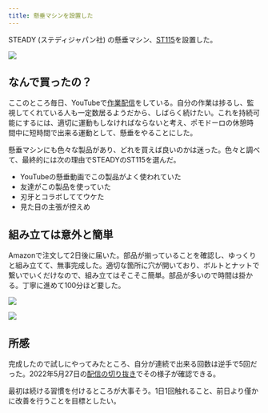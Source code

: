 ```yaml
---
title: 懸垂マシンを設置した
---
```

STEADY (ステディジャパン社) の懸垂マシン、[ST115](https://www.amazon.co.jp/dp/B09K3QQBKH)を設置した。

![](https://lh6.googleusercontent.com/Q99VMrao8WFN7nQfOnE0scerNKBE8W4IAIBL8d_Kctsd1I1iIpzUS2TvUsGdNxggMB49DtIFL5CLMDOfck9eaero_zMzrV8uqIgDxEOfpUdNAesBEflPUdSdwe-em_K823X975Wez53V8D77EAldUgPMoxBpn2Cljk2QgxUv-L5Jtfy35PQ-zQfrNPSv)

なんで買ったの？
--------

ここのところ毎日、YouTubeで[作業配信](https://www.youtube.com/c/r7kamura)をしている。自分の作業は捗るし、監視してくれている人も一定数居るようだから、しばらく続けたい。これを持続可能にするには、適切に運動もしなければならないと考え、ポモドーロの休憩時間中に短時間で出来る運動として、懸垂をやることにした。

懸垂マシンにも色々な製品があり、どれを買えば良いのかは迷った。色々と調べて、最終的には次の理由でSTEADYのST115を選んだ。

*   YouTubeの懸垂動画でこの製品がよく使われていた
*   友達がこの製品を使っていた
*   刃牙とコラボしててウケた
*   見た目の主張が控えめ

組み立ては意外と簡単
----------

Amazonで注文して2日後に届いた。部品が揃っていることを確認し、ゆっくりと組み立てて、無事完成した。適切な箇所に穴が開いており、ボルトとナットで繋いでいくだけなので、組み立てはそこそこ簡単。部品が多いので時間は掛かる。丁寧に進めて100分ほど要した。

![](https://lh5.googleusercontent.com/dGA_SJnK5tN99HcIo51i11VQoQw7YEcw3kfuae2G-GxslzU7UTRKAHdUdM4fSVmgncTuZ6eqaBoncHQHV8xnDZfrsWVDtyFLEsWDP-8vtso6JZ_qwQouOeNRi__iDGpHeIApeiaVS8Wfh9oLsQvdk-sLWigEa_gyvxgQhvsM_P9sLWlI9q3_heFlyBGs)

![](https://lh5.googleusercontent.com/K6es1eKro4Z8BJl08PMB6QtJN9fFRaPZDi_Y01ILNADgmfduS7spqIcXAh1sCfNG8sPG9ZvvrcYG9rFNQHY0cYqRp5jAczOraxJVytJ1TJ3MlubL7jLNNzWa7EiMGu2_ZbWTl0iIcPKW0opSn19zf-JzfSzrQ8KyRr7XUP2bH2EPR7FYujjZ8rchiQRz)

所感
--

完成したので試しにやってみたところ、自分が連続で出来る回数は逆手で5回だった。2022年5月27日の[配信の切り抜き](https://www.youtube.com/clip/Ugkxy2NXpdlfZF0kT9s-MoCOrbB1wpWEryK9)でその様子が確認できる。

最初は続ける習慣を付けるところが大事そう。1日1回触れること、前日より僅かに改善を行うことを目標としたい。
